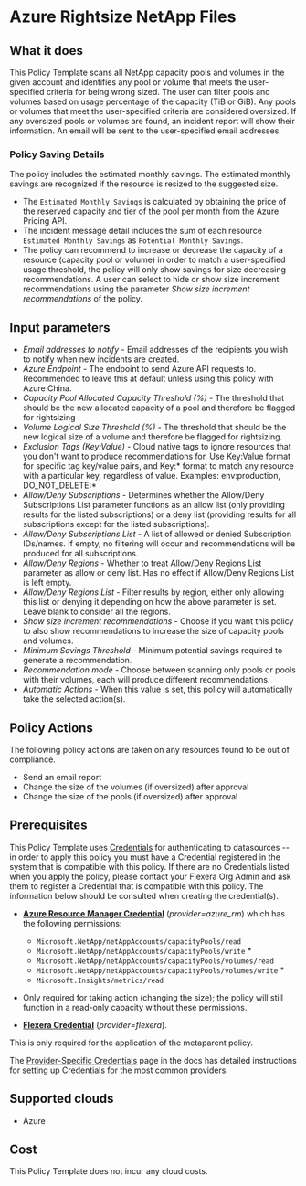 # Azure Rightsize NetApp Files

## What it does

This Policy Template scans all NetApp capacity pools and volumes in the given account and identifies any pool or volume that meets the user-specified criteria for being wrong sized. The user can filter pools and volumes based on usage percentage of the capacity (TiB or GiB). Any pools or volumes that meet the user-specified criteria are considered oversized. If any oversized pools or volumes are found, an incident report will show their information. An email will be sent to the user-specified email addresses.

### Policy Saving Details

The policy includes the estimated monthly savings. The estimated monthly savings are recognized if the resource is resized to the suggested size.

- The `Estimated Monthly Savings` is calculated by obtaining the price of the reserved capacity and tier of the pool per month from the Azure Pricing API.
- The incident message detail includes the sum of each resource `Estimated Monthly Savings` as `Potential Monthly Savings`.
- The policy can recommend to increase or decrease the capacity of a resource (capacity pool or volume) in order to match a user-specified usage threshold, the policy will only show savings for size decreasing recommendations. A user can select to hide or show size increment recommendations using the parameter *Show size increment recommendations* of the policy.

## Input parameters

- *Email addresses to notify* - Email addresses of the recipients you wish to notify when new incidents are created.
- *Azure Endpoint* - The endpoint to send Azure API requests to. Recommended to leave this at default unless using this policy with Azure China.
- *Capacity Pool Allocated Capacity Threshold (%)* - The threshold that should be the new allocated capacity of a pool and therefore be flagged for rightsizing
- *Volume Logical Size Threshold (%)* - The threshold that should be the new logical size of a volume and therefore be flagged for rightsizing.
- *Exclusion Tags (Key:Value)* - Cloud native tags to ignore resources that you don't want to produce recommendations for. Use Key:Value format for specific tag key/value pairs, and Key:\* format to match any resource with a particular key, regardless of value. Examples: env:production, DO_NOT_DELETE:\*
- *Allow/Deny Subscriptions* - Determines whether the Allow/Deny Subscriptions List parameter functions as an allow list (only providing results for the listed subscriptions) or a deny list (providing results for all subscriptions except for the listed subscriptions).
- *Allow/Deny Subscriptions List* - A list of allowed or denied Subscription IDs/names. If empty, no filtering will occur and recommendations will be produced for all subscriptions.
- *Allow/Deny Regions* - Whether to treat Allow/Deny Regions List parameter as allow or deny list. Has no effect if Allow/Deny Regions List is left empty.
- *Allow/Deny Regions List* - Filter results by region, either only allowing this list or denying it depending on how the above parameter is set. Leave blank to consider all the regions.
- *Show size increment recommendations* - Choose if you want this policy to also show recommendations to increase the size of capacity pools and volumes.
- *Minimum Savings Threshold* - Minimum potential savings required to generate a recommendation.
- *Recommendation mode* - Choose between scanning only pools or pools with their volumes, each will produce different recommendations.
- *Automatic Actions* - When this value is set, this policy will automatically take the selected action(s).

## Policy Actions

The following policy actions are taken on any resources found to be out of compliance.

- Send an email report
- Change the size of the volumes (if oversized) after approval
- Change the size of the pools (if oversized) after approval

## Prerequisites

This Policy Template uses [Credentials](https://docs.flexera.com/flexera/EN/Automation/ManagingCredentialsExternal.htm) for authenticating to datasources -- in order to apply this policy you must have a Credential registered in the system that is compatible with this policy. If there are no Credentials listed when you apply the policy, please contact your Flexera Org Admin and ask them to register a Credential that is compatible with this policy. The information below should be consulted when creating the credential(s).

- [**Azure Resource Manager Credential**](https://docs.flexera.com/flexera/EN/Automation/ProviderCredentials.htm#automationadmin_109256743_1124668) (*provider=azure_rm*) which has the following permissions:

  - `Microsoft.NetApp/netAppAccounts/capacityPools/read`
  - `Microsoft.NetApp/netAppAccounts/capacityPools/write` *
  - `Microsoft.NetApp/netAppAccounts/capacityPools/volumes/read`
  - `Microsoft.NetApp/netAppAccounts/capacityPools/volumes/write` *
  - `Microsoft.Insights/metrics/read`

* Only required for taking action (changing the size); the policy will still function in a read-only capacity without these permissions.

- [**Flexera Credential**](https://docs.flexera.com/flexera/EN/Automation/ProviderCredentials.htm) (*provider=flexera*).

This is only required for the application of the metaparent policy.

The [Provider-Specific Credentials](https://docs.flexera.com/flexera/EN/Automation/ProviderCredentials.htm) page in the docs has detailed instructions for setting up Credentials for the most common providers.

## Supported clouds

- Azure

## Cost

This Policy Template does not incur any cloud costs.
